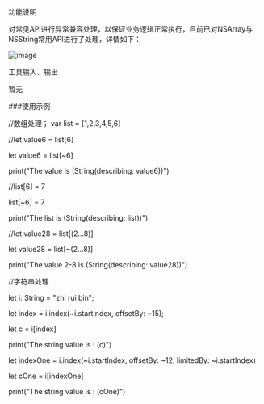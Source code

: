 功能说明

对常见API进行异常兼容处理，以保证业务逻辑正常执行，目前已对NSArray与NSString常用API进行了处理，详情如下：

![image](https://user-images.githubusercontent.com/4407961/110412141-aa103180-80c6-11eb-898e-561e547e49f2.png)


工具输入、输出

暂无

###使用示例

 //数组处理；
var list = [1,2,3,4,5,6]

//let value6 = list[6]

let value6 = list[~6]

print("The value is \(String(describing: value6))")

//list[6] = 7

list[~6] = 7

print("The list is \(String(describing: list))")

//let value28 = list[(2...8)]

let value28 = list[~(2...8)]

print("The value 2-8 is \(String(describing: value28))")

//字符串处理

let i: String = "zhi rui bin";

let index = i.index(~i.startIndex, offsetBy: ~15);

let c = i[index]

print("The string value is : \(c)")

let indexOne = i.index(~i.startIndex, offsetBy: ~12, limitedBy: ~i.startIndex)

let cOne = i[indexOne]

print("The string value is : \(cOne)")

